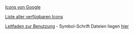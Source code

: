 [Icons von Google](https://github.com/google/material-design-icons)

[Liste aller verfügbaren Icons](https://fonts.google.com/icons)

[Leitfaden zur Benutzung](https://developers.google.com/fonts/docs/material_icons?hl=de#icon_font_for_the_web) - Symbol-Schrift Dateien liegen [hier](https://github.com/google/material-design-icons/tree/master/variablefont)